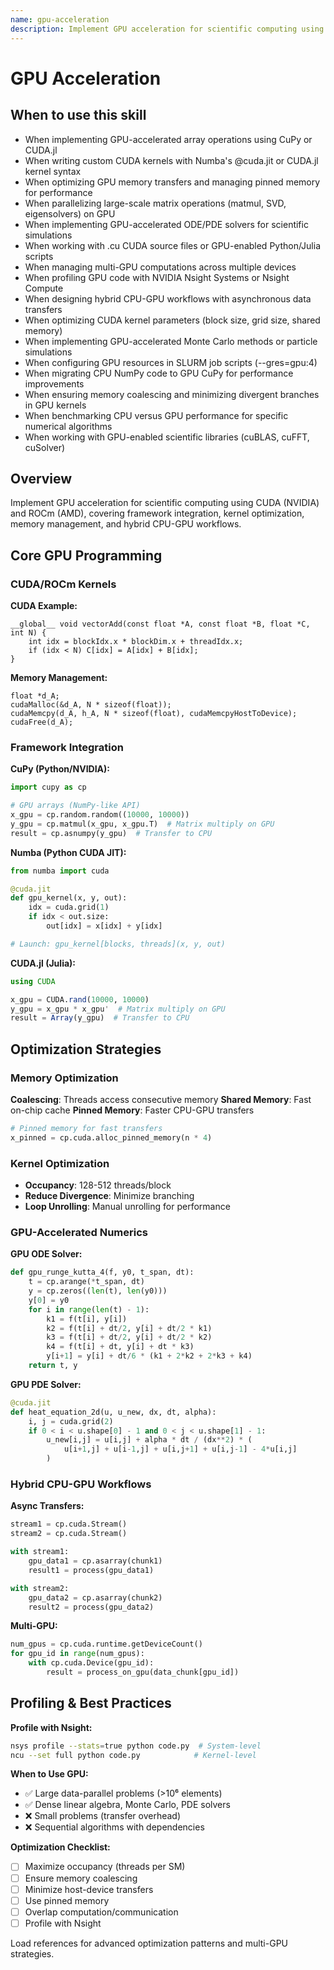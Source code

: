 ```yaml
---
name: gpu-acceleration
description: Implement GPU acceleration for scientific computing using CUDA (NVIDIA) and ROCm (AMD) with framework integration and kernel optimization. Use this skill when offloading array computations to GPU with CuPy (Python) or CUDA.jl (Julia) for NumPy-like GPU operations, writing custom CUDA kernels using @cuda.jit decorators in Numba or CUDA.jl kernel macros for domain-specific algorithms, optimizing GPU memory management with pinned memory and asynchronous transfers for minimizing CPU-GPU communication overhead, implementing GPU-accelerated ODE/PDE solvers for large-scale numerical simulations, parallelizing matrix operations (matrix multiplication, SVD, eigenvalue decomposition) on GPU for linear algebra computations, managing multi-GPU workflows for distributed GPU computing across multiple devices, profiling GPU performance with NVIDIA Nsight Systems or Nsight Compute to identify bottlenecks and optimize kernel occupancy, designing hybrid CPU-GPU pipelines that overlap computation with data transfer using CUDA streams, implementing GPU-accelerated Monte Carlo simulations or particle-based methods with massive parallelism, optimizing memory coalescing and shared memory usage in custom CUDA kernels for performance, working with .cu CUDA source files or GPU-enabled Python/Julia scripts, configuring GPU resources in HPC job schedulers (SLURM --gres=gpu), or migrating CPU-bound numerical code to GPU for 10-100x speedups in data-parallel workloads.
---
```


# GPU Acceleration

## When to use this skill

- When implementing GPU-accelerated array operations using CuPy or CUDA.jl
- When writing custom CUDA kernels with Numba's @cuda.jit or CUDA.jl kernel syntax
- When optimizing GPU memory transfers and managing pinned memory for performance
- When parallelizing large-scale matrix operations (matmul, SVD, eigensolvers) on GPU
- When implementing GPU-accelerated ODE/PDE solvers for scientific simulations
- When working with .cu CUDA source files or GPU-enabled Python/Julia scripts
- When managing multi-GPU computations across multiple devices
- When profiling GPU code with NVIDIA Nsight Systems or Nsight Compute
- When designing hybrid CPU-GPU workflows with asynchronous data transfers
- When optimizing CUDA kernel parameters (block size, grid size, shared memory)
- When implementing GPU-accelerated Monte Carlo methods or particle simulations
- When configuring GPU resources in SLURM job scripts (--gres=gpu:4)
- When migrating CPU NumPy code to GPU CuPy for performance improvements
- When ensuring memory coalescing and minimizing divergent branches in GPU kernels
- When benchmarking CPU versus GPU performance for specific numerical algorithms
- When working with GPU-enabled scientific libraries (cuBLAS, cuFFT, cuSolver)

## Overview

Implement GPU acceleration for scientific computing using CUDA (NVIDIA) and ROCm (AMD), covering framework integration, kernel optimization, memory management, and hybrid CPU-GPU workflows.

## Core GPU Programming

### CUDA/ROCm Kernels

**CUDA Example:**
```cuda
__global__ void vectorAdd(const float *A, const float *B, float *C, int N) {
    int idx = blockIdx.x * blockDim.x + threadIdx.x;
    if (idx < N) C[idx] = A[idx] + B[idx];
}
```

**Memory Management:**
```cuda
float *d_A;
cudaMalloc(&d_A, N * sizeof(float));
cudaMemcpy(d_A, h_A, N * sizeof(float), cudaMemcpyHostToDevice);
cudaFree(d_A);
```

### Framework Integration

**CuPy (Python/NVIDIA):**
```python
import cupy as cp

# GPU arrays (NumPy-like API)
x_gpu = cp.random.random((10000, 10000))
y_gpu = cp.matmul(x_gpu, x_gpu.T)  # Matrix multiply on GPU
result = cp.asnumpy(y_gpu)  # Transfer to CPU
```

**Numba (Python CUDA JIT):**
```python
from numba import cuda

@cuda.jit
def gpu_kernel(x, y, out):
    idx = cuda.grid(1)
    if idx < out.size:
        out[idx] = x[idx] + y[idx]

# Launch: gpu_kernel[blocks, threads](x, y, out)
```

**CUDA.jl (Julia):**
```julia
using CUDA

x_gpu = CUDA.rand(10000, 10000)
y_gpu = x_gpu * x_gpu'  # Matrix multiply on GPU
result = Array(y_gpu)  # Transfer to CPU
```

## Optimization Strategies

### Memory Optimization

**Coalescing**: Threads access consecutive memory
**Shared Memory**: Fast on-chip cache
**Pinned Memory**: Faster CPU-GPU transfers

```python
# Pinned memory for fast transfers
x_pinned = cp.cuda.alloc_pinned_memory(n * 4)
```

### Kernel Optimization

- **Occupancy**: 128-512 threads/block
- **Reduce Divergence**: Minimize branching
- **Loop Unrolling**: Manual unrolling for performance

### GPU-Accelerated Numerics

**GPU ODE Solver:**
```python
def gpu_runge_kutta_4(f, y0, t_span, dt):
    t = cp.arange(*t_span, dt)
    y = cp.zeros((len(t), len(y0)))
    y[0] = y0
    for i in range(len(t) - 1):
        k1 = f(t[i], y[i])
        k2 = f(t[i] + dt/2, y[i] + dt/2 * k1)
        k3 = f(t[i] + dt/2, y[i] + dt/2 * k2)
        k4 = f(t[i] + dt, y[i] + dt * k3)
        y[i+1] = y[i] + dt/6 * (k1 + 2*k2 + 2*k3 + k4)
    return t, y
```

**GPU PDE Solver:**
```python
@cuda.jit
def heat_equation_2d(u, u_new, dx, dt, alpha):
    i, j = cuda.grid(2)
    if 0 < i < u.shape[0] - 1 and 0 < j < u.shape[1] - 1:
        u_new[i,j] = u[i,j] + alpha * dt / (dx**2) * (
            u[i+1,j] + u[i-1,j] + u[i,j+1] + u[i,j-1] - 4*u[i,j]
        )
```

### Hybrid CPU-GPU Workflows

**Async Transfers:**
```python
stream1 = cp.cuda.Stream()
stream2 = cp.cuda.Stream()

with stream1:
    gpu_data1 = cp.asarray(chunk1)
    result1 = process(gpu_data1)

with stream2:
    gpu_data2 = cp.asarray(chunk2)
    result2 = process(gpu_data2)
```

**Multi-GPU:**
```python
num_gpus = cp.cuda.runtime.getDeviceCount()
for gpu_id in range(num_gpus):
    with cp.cuda.Device(gpu_id):
        result = process_on_gpu(data_chunk[gpu_id])
```

## Profiling & Best Practices

**Profile with Nsight:**
```bash
nsys profile --stats=true python code.py  # System-level
ncu --set full python code.py            # Kernel-level
```

**When to Use GPU:**
- ✅ Large data-parallel problems (>10⁶ elements)
- ✅ Dense linear algebra, Monte Carlo, PDE solvers
- ❌ Small problems (transfer overhead)
- ❌ Sequential algorithms with dependencies

**Optimization Checklist:**
- [ ] Maximize occupancy (threads per SM)
- [ ] Ensure memory coalescing
- [ ] Minimize host-device transfers
- [ ] Use pinned memory
- [ ] Overlap computation/communication
- [ ] Profile with Nsight

Load references for advanced optimization patterns and multi-GPU strategies.
